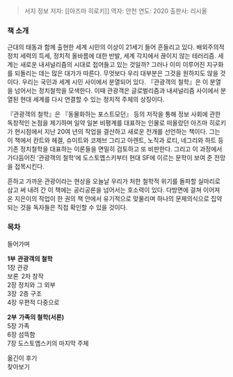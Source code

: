  > 서지 정보
 > 저자: [[아즈마 히로키]]
 > 역자: 안천
 > 연도: 2020
 > 출판사: 리시올

### 책 소개  

근대의 태동과 함께 출현한 세계 시민의 이상이 21세기 들어 흔들리고 있다. 배외주의적 정치 세력의 득세, 정치적 올바름에 대한 반발, 세계 각지에서 끊이지 않는 테러리즘. 세계는 새로운 내셔널리즘의 시대로 접어들고 있는 것일까? 그러나 이미 이루어진 지구화를 되돌리는 데는 많은 대가가 따른다. 무엇보다 우리 대부분은 그것을 원하지도 않을 것이다. 우리는 국민과 세계 시민 사이에서 분열되어 있다. 『관광객의 철학』은 이 분열을 넘어서는 정치철학을 모색한다. 이때 관광객은 글로벌리즘과 내셔널리즘 사이에서 분열된 현대 세계를 다시 연결할 수 있는 정치적 주체의 상징이다.  
  
『관광객의 철학』은 『동물화하는 포스트모던』 등의 저작을 통해 정보 사회에 관한 독창적인 논점을 제기하며 일약 일본 비평계를 대표하는 인물로 떠올랐던 아즈마 히로키가 현시점에서 지난 20여 년의 작업을 결산하고 새로운 전개를 선언하는 책이다. 그는 이 책에서 칸트와 헤겔, 슈미트와 코제브 그리고 아렌트, 노직과 로티, 네그리와 하트 등 기존 정치철학을 대표하는 이론들을 면밀히 검토하고 또 비판한다. 그리고 이 과정에서 가다듬어진 ‘관광객의 철학’에 도스토옙스키부터 현대 SF에 이르는 문학이 보여 준 전망을 접목시킨다.  
  
흔하고 가까운 관광이라는 현상을 오늘날 우리가 처한 철학적 위기를 돌파할 실마리로 삼고 써 내려 간 이 책에는 공리공론을 넘어서는 호소력이 있다. 다방면에 걸쳐 이어져 온 지은이의 작업이 한 권의 책 안에서 유기적으로 맞물리며 하나의 문제의식으로 집약되는 것을 독자들은 직접 확인할 수 있을 것이다.  
  
### 목차  
  
들어가며  
  
**1부 관광객의 철학**  
	1장 관광  
	보론  2차 창작  
	2장 정치와 그 외부  
	3장  2층 구조  
	4장 우편적 다중으로  
  
**2부 가족의 철학(서론)**  
	5장 가족  
	6장 섬뜩함  
	7장 도스토옙스키의 마지막 주체  
  
옮긴이 후기  
찾아보기